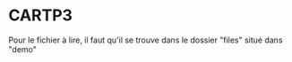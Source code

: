 # CARTP3

Pour le fichier à lire, il faut qu'il se trouve dans le dossier "files" situé dans "demo"
